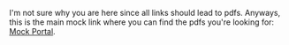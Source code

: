 I'm not sure why you are here since all links should lead to pdfs. Anyways, this is the main mock link where you can find the pdfs you're looking for: [Mock Portal](https://cosmicgenius.github.io/mocks). 